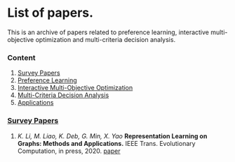 # List of papers.
This is an archive of papers related to preference learning, interactive multi-objective optimization and multi-criteria decision analysis.

### Content
1. [Survey Papers](#survey-papers)
2. [Preference Learning](#models)
3. [Interactive Multi-Objective Optimization](#iemo)
4. [Multi-Criteria Decision Analysis](#mcda)
5. [Applications](#applications)

### [Survey Papers](#content)
1. *K. Li, M. Liao, K. Deb, G. Min, X. Yao* **Representation Learning on Graphs: Methods and Applications.** IEEE Trans. Evolutionary Computation, in press, 2020. [paper](https://ieeexplore.ieee.org/document/9066927)

